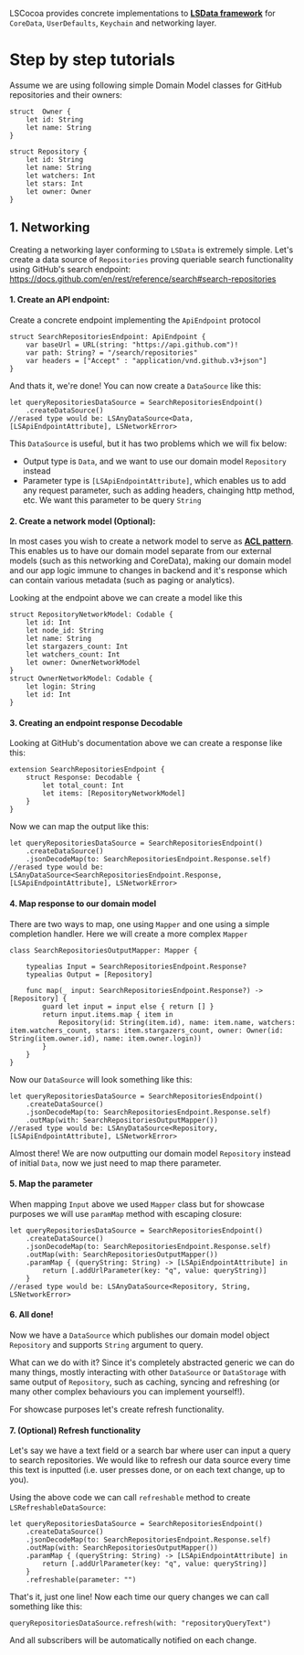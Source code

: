 LSCocoa provides concrete implementations to __[LSData framework](https://github.com/dinogustinn/LSData)__ for `CoreData`, `UserDefaults`, `Keychain` and networking layer.

# Step by step tutorials
Assume we are using following simple Domain Model classes for GitHub repositories and their owners:

    struct  Owner {
        let id: String
        let name: String
    }

    struct Repository {
        let id: String
        let name: String
        let watchers: Int
        let stars: Int
        let owner: Owner
    }

## 1. Networking
Creating a networking layer conforming to `LSData` is extremely simple.
Let's create a data source of `Repositories` proving queriable search functionality using GitHub's search endpoint:
https://docs.github.com/en/rest/reference/search#search-repositories

#### 1. Create an API endpoint:
Create a concrete endpoint implementing the `ApiEndpoint` protocol 

    struct SearchRepositoriesEndpoint: ApiEndpoint {
        var baseUrl = URL(string: "https://api.github.com")!
        var path: String? = "/search/repositories"   
        var headers = ["Accept" : "application/vnd.github.v3+json"]
    }

And thats it, we're done! You can now create a `DataSource` like this:

    let queryRepositoriesDataSource = SearchRepositoriesEndpoint()
        .createDataSource()
    //erased type would be: LSAnyDataSource<Data, [LSApiEndpointAttribute], LSNetworkError> 

This `DataSource` is useful, but it has two problems which we will fix below:
+ Output type is `Data`, and we want to use our domain model `Repository` instead
+ Parameter type is `[LSApiEndpointAttribute]`, which enables us to add any request parameter, such as adding headers, chainging http method, etc. We want this parameter to be query `String`

#### 2. Create a network model (Optional):
In most cases you wish to create a network model to serve as __[ACL pattern](https://docs.microsoft.com/en-us/azure/architecture/patterns/anti-corruption-layer)__. This enables us to have our domain model separate from our external models (such as this networking and CoreData), making our domain model and our app logic immune to changes in backend and it's response which can contain various metadata (such as paging or analytics).

Looking at the endpoint above we can create a model like this

    struct RepositoryNetworkModel: Codable {
        let id: Int
        let node_id: String
        let name: String
        let stargazers_count: Int
        let watchers_count: Int
        let owner: OwnerNetworkModel
    }
    struct OwnerNetworkModel: Codable {
        let login: String
        let id: Int
    }
#### 3. Creating an endpoint response Decodable
Looking at GitHub's documentation above we can create a response like this:

    extension SearchRepositoriesEndpoint {
        struct Response: Decodable {
            let total_count: Int
            let items: [RepositoryNetworkModel]
        }
    }

Now we can map the output like this:

    let queryRepositoriesDataSource = SearchRepositoriesEndpoint()
        .createDataSource()
        .jsonDecodeMap(to: SearchRepositoriesEndpoint.Response.self)
    //erased type would be: LSAnyDataSource<SearchRepositoriesEndpoint.Response, [LSApiEndpointAttribute], LSNetworkError>
#### 4. Map response to our domain model
There are two ways to map, one using `Mapper` and one using a simple completion handler. Here we will create a more complex `Mapper`

    class SearchRepositoriesOutputMapper: Mapper {

        typealias Input = SearchRepositoriesEndpoint.Response?
        typealias Output = [Repository]
        
        func map(_ input: SearchRepositoriesEndpoint.Response?) -> [Repository] {
            guard let input = input else { return [] }
            return input.items.map { item in
                Repository(id: String(item.id), name: item.name, watchers: item.watchers_count, stars: item.stargazers_count, owner: Owner(id: String(item.owner.id), name: item.owner.login))
            }
        }
    }

Now our `DataSource` will look something like this:

    let queryRepositoriesDataSource = SearchRepositoriesEndpoint()
        .createDataSource()
        .jsonDecodeMap(to: SearchRepositoriesEndpoint.Response.self)
        .outMap(with: SearchRepositoriesOutputMapper())
    //erased type would be: LSAnyDataSource<Repository, [LSApiEndpointAttribute], LSNetworkError>

Almost there! We are now outputting our domain model `Repository` instead of initial `Data`, now we just need to map there parameter.

#### 5. Map the parameter
When mapping `Input` above we used `Mapper` class but for showcase purposes we will use  `paramMap` method with escaping closure:

    let queryRepositoriesDataSource = SearchRepositoriesEndpoint()
        .createDataSource()
        .jsonDecodeMap(to: SearchRepositoriesEndpoint.Response.self)
        .outMap(with: SearchRepositoriesOutputMapper())
        .paramMap { (queryString: String) -> [LSApiEndpointAttribute] in
            return [.addUrlParameter(key: "q", value: queryString)]
        }
    //erased type would be: LSAnyDataSource<Repository, String, LSNetworkError>

#### 6. All done!
Now we have a `DataSource` which publishes our domain model object `Repository` and supports `String` argument to query.

What can we do with it? Since it's completely abstracted generic we can do many things, mostly interacting with other `DataSource` or `DataStorage`  with same output of `Repository`, such as caching, syncing and refreshing (or many other complex behaviours you can implement yourself!).

For showcase purposes let's create refresh functionality.

#### 7. (Optional) Refresh functionality

Let's say we have a text field or a search bar where user can input a query to search repositories. We would like to refresh our data source every time this text is inputted (i.e. user presses done, or on each text change, up to you).

Using the above code we can call `refreshable` method to create `LSRefreshableDataSource`:

    let queryRepositoriesDataSource = SearchRepositoriesEndpoint()
        .createDataSource()
        .jsonDecodeMap(to: SearchRepositoriesEndpoint.Response.self)
        .outMap(with: SearchRepositoriesOutputMapper())
        .paramMap { (queryString: String) -> [LSApiEndpointAttribute] in
            return [.addUrlParameter(key: "q", value: queryString)]
        }
        .refreshable(parameter: "")

That's it, just one line! Now each time our query changes we can call something like this:

    queryRepositoriesDataSource.refresh(with: "repositoryQueryText")

And all subscribers will be automatically notified on each change.
